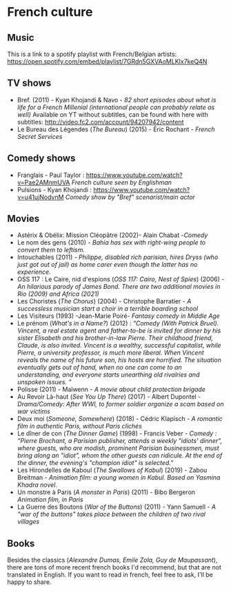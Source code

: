 # French culture

## Music
This is a link to a spotify playlist with French/Belgian artists: 
https://open.spotify.com/embed/playlist/7GRdn5GXVAoMLKIx7keQ4N
## TV shows
- Bref. (2011) - Kyan Khojandi & Navo - *82 short episodes about what is life for a French Millenial (international people can probably relate as well)* Available on YT without subtitles, can be found with here with subtitles: http://video.fc2.com/account/94207942/content
- Le Bureau des Légendes (*The Bureau*) (2015) - Éric Rochant - *French Secret Services*

## Comedy shows
- Franglais - Paul Taylor : https://www.youtube.com/watch?v=Pae2AMnmUVA *French culture seen by Englishman*
- Pulsions - Kyan Khojandi : https://www.youtube.com/watch?v=u41ujNodvnM *Comedy show by "Bref" scenarist/main actor*
## Movies
- Astérix & Obélix: Mission Cléopâtre (2002)- Alain Chabat -*Comedy*
- Le nom des gens (2010) - *Bahia has sex with right-wing people to convert them to leftism.*
- Intouchables (2011) - *Philippe, disabled rich parisian, hires Dryss (who just got out of jail) as home carer even though the latter has no experience.*
- OSS 117 : Le Caire, nid d'espions (*OSS 117: Cairo, Nest of Spies*) (2006) - *An hilarious parody of James Bond. There are two additional movies in Rio (2009) and Africa (2021)*
- Les Choristes (*The Chorus*) (2004) - Christophe Barratier - *A successless musician start a choir in a terrible boarding school*
- Les Visiteurs (1993) -Jean-Marie Poiré-  *Fantasy comedy in Middle Age*
- Le prénom (*What's in a Name?*) (2012) : *"Comedy (With Patrick Bruel). Vincent, a real estate agent and father-to-be is invited for dinner by his sister Elisabeth and his brother-in-law Pierre. Their childhood friend, Claude, is also invited. Vincent is a wealthy, successful capitalist, while Pierre, a university professor, is much more liberal. When Vincent reveals the name of his future son, his hosts are horrified. The situation eventually gets out of hand, when no one can come to an understanding, and everyone starts unearthing old rivalries and unspoken issues. "*
- Polisse (2011) - Maïwenn - *A movie about child protection brigade*
- Au Revoir Là-haut (*See You Up There*) (2017) - Albert Dupontel - *Drama/Comedy: After WWI, to former soldier organize a scam based on war victims*
- Deux moi (*Someone, Somewhere*) (2018) - Cédric Klapisch - *A romantic film in authentic Paris, without Paris clichés*
- Le dîner de con (*The Dinner Game*) (1998) - Francis Veber - *Comedy : "Pierre Brochant, a Parisian publisher, attends a weekly "idiots' dinner", where guests, who are modish, prominent Parisian businessmen, must bring along an "idiot", whom the other guests can ridicule. At the end of the dinner, the evening's "champion idiot" is selected."*
- Les Hirondelles de Kaboul (*The Swallows of Kabul*) (2019) - Zabou Breitman - *Animation film: a young women in Kabul. Based on Yasmina Khadra novel*. 
- Un monstre à Paris (*A monster in Paris*) (2011) -	Bibo Bergeron *Animation film, in Paris*
- La Guerre des Boutons (*War of the Buttons*) (2011) -  Yann Samuell - *A "war of the buttons" takes place between the children of two rival villages*
## Books
Besides the classics (*Alexandre Dumas, Emile Zola, Guy de Maupassant*), there are tons of more recent french books I'd recommend, but that are not translated in English. If you want to read in french, feel free to ask, I'll be happy to share.
